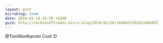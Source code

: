 ```yaml
---
layout: post
microblog: true
date: 2016-01-18 16:59 +1300
guid: http://JacksonOfTrades.micro.blog/2016/01/18/t688933592823508992.html
---
```

@ToniWonKanobi Cool :D

